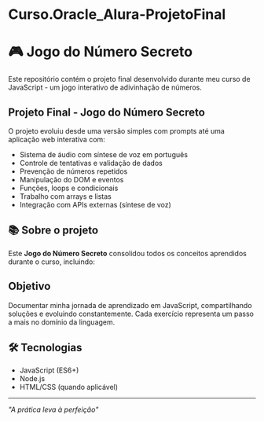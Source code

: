 # Curso.Oracle_Alura-ProjetoFinal
# 🎮 Jogo do Número Secreto

Este repositório contém o projeto final desenvolvido durante meu curso de JavaScript - um jogo interativo de adivinhação de números.

## Projeto Final - Jogo do Número Secreto

O projeto evoluiu desde uma versão simples com prompts até uma aplicação web interativa com:

- Sistema de áudio com síntese de voz em português
- Controle de tentativas e validação de dados
- Prevenção de números repetidos
- Manipulação do DOM e eventos
- Funções, loops e condicionais
- Trabalho com arrays e listas
- Integração com APIs externas (síntese de voz)

## 📚 Sobre o projeto

Este **Jogo do Número Secreto** consolidou todos os conceitos aprendidos durante o curso, incluindo:

## Objetivo

Documentar minha jornada de aprendizado em JavaScript, compartilhando soluções e evoluindo constantemente. Cada exercício representa um passo a mais no domínio da linguagem.

## 🛠️ Tecnologias

- JavaScript (ES6+)
- Node.js
- HTML/CSS (quando aplicável)

---

*"A prática leva à perfeição"* 
